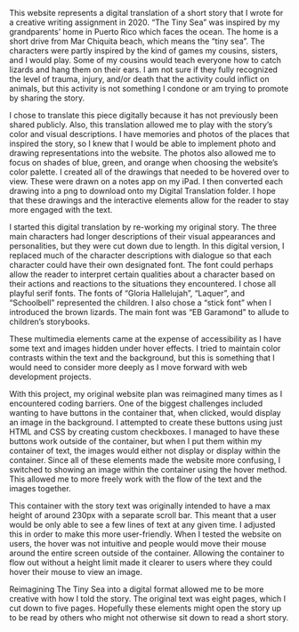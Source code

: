 This website represents a digital translation of a short story that I wrote for a creative writing assignment in 2020. “The Tiny Sea” was inspired by my grandparents’ home in Puerto Rico which faces the ocean. The home is a short drive from Mar Chiquita beach, which means the “tiny sea”. The characters were partly inspired by the kind of games my cousins, sisters, and I would play. Some of my cousins would teach everyone how to catch lizards and hang them on their ears. I am not sure if they fully recognized the level of trauma, injury, and/or death that the activity could inflict on animals, but this activity is not something I condone or am trying to promote by sharing the story. 

I chose to translate this piece digitally because it has not previously been shared publicly. Also, this translation allowed me to play with the story’s color and visual descriptions. I have memories and photos of the places that inspired the story, so I knew that I would be able to implement photo and drawing representations into the website. The photos also allowed me to focus on shades of blue, green, and orange when choosing the website’s color palette.  I created all of the drawings that needed to be hovered over to view. These were drawn on a notes app on my iPad. I then converted each drawing into a png to download onto my Digital Translation folder. I hope that these drawings and the interactive elements allow for the reader to stay more engaged with the text.

I started this digital translation by re-working my original story. The three main characters had longer descriptions of their visual appearances and personalities, but they were cut down due to length. In this digital version, I replaced much of the character descriptions with dialogue so that each character could have their own designated font. The font could perhaps allow the reader to interpret certain qualities about a character based on their actions and reactions to the situations they encountered. I chose all playful serif fonts. The fonts of “Gloria Hallelujah”, “Laquer”, and “Schoolbell” represented the children. I also chose a “stick font” when I introduced the brown lizards. The main font was “EB Garamond” to allude to children’s storybooks.

These multimedia elements came at the expense of accessibility as I have some text and images hidden under hover effects. I tried to maintain color contrasts within the text and the background, but this is something that I would need to consider more deeply as I move forward with web development projects.

With this project, my original website plan was reimagined many times as I encountered coding barriers. One of the biggest challenges included wanting to have buttons in the container that, when clicked, would display an image in the background. I attempted to create these buttons using just HTML and CSS by creating custom checkboxes. I managed to have these buttons work outside of the container, but when I put them within my container of text, the images would either not display or display within the container. Since all of these elements made the website more confusing, I switched to showing an image within the container using the hover method. This allowed me to more freely work with the flow of the text and the images together. 

This container with the story text was originally intended to have a max height of around 230px with a separate scroll bar. This meant that a user would be only able to see a few lines of text at any given time. I adjusted this in order to make this more user-friendly. When I tested the website on users, the hover was not intuitive and people would move their mouse around the entire screen outside of the container. Allowing the container to flow out without a height limit made it clearer to users where they could hover their mouse to view an image.

Reimagining The Tiny Sea into a digital format allowed me to be more creative with how I told the story. The original text was eight pages, which I cut down to five pages. Hopefully these elements might open the story up to be read by others who might not otherwise sit down to read a short story.
